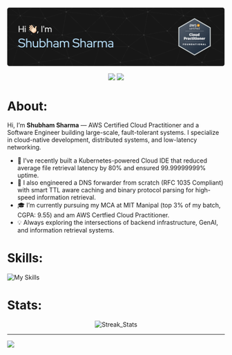 ![Header Image](./github-header-image.png)

<p align="center">
  <a href="www.linkedin.com/in/shubham-s-51b5a512a" target="_blank"><img src="https://img.shields.io/badge/LinkedIn-0077B5?style=for-the-badge&logo=linkedin&logoColor=white"/></a>
  <a href="mailto:s.sharma2001@outlook.com"><img src="https://img.shields.io/badge/Gmail-D14836?style=for-the-badge&logo=gmail&logoColor=white"/></a>
</p>

# About:
Hi, I’m **Shubham Sharma** — AWS Certified Cloud Practitioner and a Software Engineer building large-scale, fault-tolerant systems. I specialize in cloud-native development, distributed systems, and low-latency networking.

- 🚀 I’ve recently built a Kubernetes-powered Cloud IDE that reduced average file retrieval latency by 80% and ensured 99.99999999% uptime.<br/>
- 🧠 I also engineered a DNS forwarder from scratch (RFC 1035 Compliant) with smart TTL aware caching and binary protocol parsing for high-speed information retrieval.<br/> 
- 🎓 I’m currently pursuing my MCA at MIT Manipal (top 3% of my batch, CGPA: 9.55) and am AWS Certfied Cloud Practitioner.<br/>
- 💡 Always exploring the intersections of backend infrastructure, GenAI, and information retrieval systems.<br/>


# Skills:
![My Skills](https://skillicons.dev/icons?i=aws,cloudflare,kubernetes,docker,prometheus,grafana,kafka,express,nodejs,mongodb,postgres,redis,prisma,nextjs,ts)


# Stats:
<p align="center">
  <img src="https://nirzak-streak-stats.vercel.app/?user=ShubhamSharma3901&theme=github_dark&hide_border=false" alt="Streak_Stats">
</p>

---
[![](https://visitcount.itsvg.in/api?id=ShubhamSharma3901&icon=2&color=0)](https://visitcount.itsvg.in)
